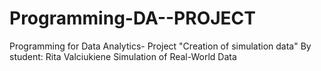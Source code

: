 # Programming-DA--PROJECT

Programming for Data Analytics- Project "Creation of simulation data"
By student: Rita Valciukiene
Simulation of Real-World Data